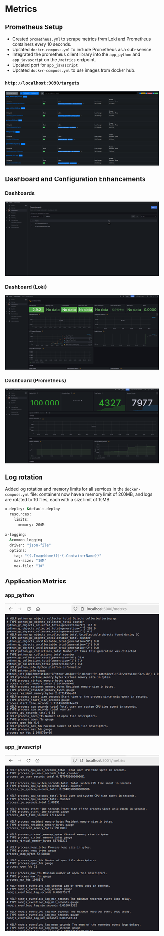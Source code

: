 # Metrics 

## Prometheus Setup 
- Created `prometheus.yml` to scrape metrics from Loki and Prometheus containers every 10 seconds.
- Updated `docker-compose.yml` to include Prometheus as a sub-service.
- Integrated the prometheus client library into the `app_python` and `app_javascript` on the `/metrics` endpoint.
- Updated port for `app_javascript`
- Updated `docker-compose.yml` to use images from docker hub.

### `http://localhost:9090/targets`
![alt text](screenshots/metrics-1.png)


## Dashboard and Configuration Enhancements
### Dashboards
![alt text](screenshots/dashboard.png)
### Dashboard (Loki)
![alt text](screenshots/dashboard-loki.png)
### Dashboard (Prometheus)
![alt text](screenshots/dashboard-prom.png)

## Log rotation
Added log rotation and memory limits for all services in the `docker-compose.yml` file: containers now have a memory limit of 200MB, and logs are rotated to 10 files, each with a size limit of 10MB.
```bash
x-deploy: &default-deploy
  resources:
    limits:
      memory: 200M

x-logging:
  &common_logging
  driver: "json-file"
  options:
    tag: "{{.ImageName}}|{{.ContainerName}}"
    max-size: "10M"
    max-file: "10"
```
## Application Metrics 
### app_python
![alt text](screenshots/metrics-py.png)
### app_javascript
![alt text](screenshots/metrics-js.png)